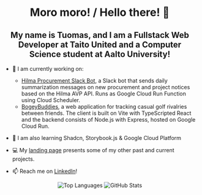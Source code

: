 <h1 align="center">Moro moro! / Hello there! 👋</h1>

<h2 align="center">My name is Tuomas, and I am a Fullstack Web Developer at Taito United and a Computer Science student at Aalto University!</h2>

- 🔭 I am currently working on:
    - [Hilma Procurement Slack Bot](https://github.com/tuomax7/slack-bot-hilma), a Slack bot that sends daily summarization messages on new procurement and project notices based on the Hilma AVP API. Runs as Google Cloud Run Function using Cloud Scheduler.
    - [BogeyBuddies](https://github.com/tuomax7/bogeybuddies), a web application for tracking casual golf rivalries between friends. The client is built on Vite with TypeScripted React and the backend consists of Node.js with Express, hosted on Google Cloud Run.

- 🌱 I am also learning Shadcn, Storybook.js & Google Cloud Platform

- 💻 My [landing page](https://tuomasnummela.onrender.com/) presents some of my other past and current projects.

- 📫 Reach me on [LinkedIn](https://www.linkedin.com/in/tuomas-nummela/)!

<p align="center">
  <img align="top" src="https://github-readme-stats.vercel.app/api/top-langs/?username=tuomax7&layout=compact&theme=tokyonight" alt="Top Languages"/>
  <img align="top" src="https://github-readme-stats.vercel.app/api?username=tuomax7&show_icons=true&theme=tokyonight" alt="GitHub Stats" />

</p>




<!--
**tuomax7/tuomax7** is a ✨ _special_ ✨ repository because its `README.md` (this file) appears on your GitHub profile.

Here are some ideas to get you started:

- 🔭 I’m currently working on ...
- 🌱 I’m currently learning ...
- 👯 I’m looking to collaborate on ...
- 🤔 I’m looking for help with ...
- 💬 Ask me about ...
- 📫 How to reach me: ...
- 😄 Pronouns: ...
- ⚡ Fun fact: ...
-->
